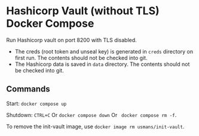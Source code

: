 # Hashicorp Vault (without TLS) Docker Compose

Run Hashicorp vault on port 8200 with TLS disabled.

* The creds (root token and unseal key) is generated in `creds` directory on first run. The contents should not be checked into git.
* The Hashicorp data is saved in `data` directory. The contents should not be checked into git.

## Commands

Start: ```docker compose up```

Shutdown: ```CTRL+C``` Or ```docker compose down``` Or ``` docker compose rm -f```.

To remove the init-vault image, use ```docker image rm usmans/init-vault```.

